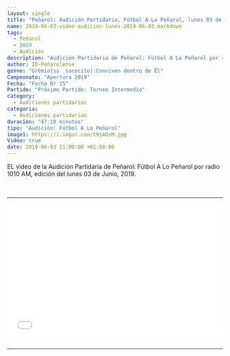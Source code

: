 ```yaml
---
layout: single
title: "Peñarol: Audición Partidaria, Fútbol A Lo Peñarol, lunes 03 de Junio, 2019-06-03"
name: 2019-06-03-video-audicion-lunes-2019-06-03.markdown
tags:
  - Peñarol
  - 2019
  - Audición
description: "Audición Partidaria de Peñarol: Fútbol A Lo Peñarol por radio 1010 AM, edición del lunes 03 de Junio 2019"
author: ID-Peñarolense
gosne: "Grêmio[su _sacecito]:Conviven dentro de Êl"
Campeonato: "Apertura 2019"
Fecha: "Fecha Nr 15"
Partido: "Próximo Partido: Torneo Intermedio"
category:
  - Audiciones partidarias
categoria:
  - Audiciones partidarias
duracion: "47:10 minutos"
tipo: "Audición: Fútbol A Lo Peñarol"
image1: https://i.imgur.com/t9jAOsM.jpg
Video: true
date: 2019-06-03 21:00:00 +01:00:00
---
```

<!---
Campeonato: <span>{{ page.Campeonato }}</span><br>
Fecha: <span>{{ page.Fecha }}</span><br>
Encuentro: <span>{{ page.Partido }}</span><br>-->

<style>
  td {
    padding: 0;
    border-bottom: 0;
    margin: 0;
  }
</style>

EL video de la Audición Partidaria de Peñarol: Fútbol A Lo Peñarol por radio 1010 AM, edición del lunes 03 de Junio, 2019.

<br>

<center>
<table>
<tbody>
  <tr>
		<td height="13" width="21" background="{{ site.url }}/{{ site.baseurl }}/assets/images/12421152032.png"></td>
		<td height="13" background="{{ site.url }}/{{ site.baseurl }}/assets/images/55452124552.png"></td>
		<td height="13" width="21" background="{{ site.url }}/{{ site.baseurl }}/assets/images/45454787.png"></td>
  </tr>
  <tr>
		<td width="21" background="{{ site.url }}/{{ site.baseurl }}/assets/images/21210212120.png"></td>
		<td>
			<div id="media">
				<iframe width="560" height="315" src="//ok.ru/videoembed/1279455070899" frameborder="0" allow="autoplay" allowfullscreen></iframe>
			</div>
		</td>
    		<td width="21" background="{{ site.url }}/{{ site.baseurl }}/assets/images/203233451.png"></td>
  </tr>

  <tr>
    <td height="17" width="21" background="{{ site.url }}/{{ site.baseurl }}/assets/images/23121542.png"></td>
    <td height="17" background="{{ site.url }}/{{ site.baseurl }}/assets/images/12345456.png"></td>
    <td height="25" width="21" background="{{ site.url }}/{{ site.baseurl }}/assets/images/2656564.png"></td>
  </tr>
</tbody>
</table>
</center>

<!--<span style="color:yellow;">grabado con</span> <a href="http://ffmpeg.org"><img src="{{ site.url }}/images/ffmpeg.png" width="50px" style="border:1px solid green;vertical-align: sub;margin-left:7px;"></a>-->
